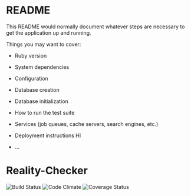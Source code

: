 # README

This README would normally document whatever steps are necessary to get the
application up and running.

Things you may want to cover:

* Ruby version

* System dependencies

* Configuration

* Database creation

* Database initialization

* How to run the test suite

* Services (job queues, cache servers, search engines, etc.)

* Deployment instructions
HI
* ...
# Reality-Checker

![Build Status](https://codeship.com/projects/<YOUR_PROJECT_UUID>/status?branch=master)
![Code Climate](https://codeclimate.com/github/philip10023/Reality-Checker.png)
![Coverage Status](https://coveralls.io/repos/philip10023/Reality-Checker/badge.png)
